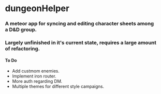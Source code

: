 # dungeonHelper
### A meteor app for syncing and editing character sheets among a D&D group.
### Largely unfinished in it's current state, requires a large amount of refactoring.

#### To Do
* Add custmom enemies.
* Implement iron router.
* More auth regarding DM.
* Multiple themes for different style campaigns.

